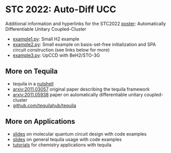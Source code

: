 # STC 2022: Auto-Diff UCC
Additional information and hyperlinks for the STC2022 [poster](STC2022.pdf): Automatically Differentiable Unitary Coupled-Cluster

- [example1.py](example1.py): Small H2 example
- [example2.py](example2.py): Small example on basis-set-free initialization and SPA circuit construction (see links below for more)
- [example3.py](example3.py): UpCCD with BeH2/STO-3G

## More on Tequila
- tequila in a [nutshell](https://kottmanj.github.io/tequila-in-a-nutshell/#/)
- [arxiv:2011.03057](https://arxiv.org/abs/2011.03057) original paper describing the tequila framework
- [arxiv:2011.05938](https://arxiv.org/abs/2011.05938) paper on automatically differentiable unitary coupled-cluster
- [github.com/tequilahub/tequila](https://github.com/tequilahub/tequila)

## More on Applications
- [slides](https://github.com/kottmanj/talks_and_material/tree/main/barcelona2022) on molecular quantum circuit design with code examples
- [slides](https://github.com/kottmanj/talks_and_material/tree/main/qai2022) on general tequila usage with code examples
- [tutorials](https://github.com/tequilahub/tequila-tutorials/tree/main/chemistry) for chemistry applications with tequila
